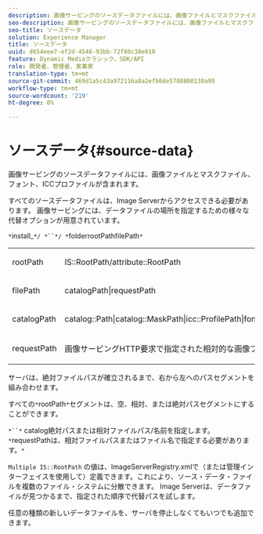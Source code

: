 ```yaml
---
description: 画像サービングのソースデータファイルには、画像ファイルとマスクファイル、フォント、ICCプロファイルが含まれます。
seo-description: 画像サービングのソースデータファイルには、画像ファイルとマスクファイル、フォント、ICCプロファイルが含まれます。
seo-title: ソースデータ
solution: Experience Manager
title: ソースデータ
uuid: d654eee7-ef2d-4546-93bb-72f80c38e018
feature: Dynamic Mediaクラシック，SDK/API
role: 開発者、管理者、実業家
translation-type: tm+mt
source-git-commit: 469d1a5c43a972116a8a2efb0de5708800130a99
workflow-type: tm+mt
source-wordcount: '219'
ht-degree: 0%

---
```



# ソースデータ{#source-data}

画像サービングのソースデータファイルには、画像ファイルとマスクファイル、フォント、ICCプロファイルが含まれます。

すべてのソースデータファイルは、Image Serverからアクセスできる必要があります。 画像サービングには、データファイルの場所を指定するための様々な代替オプションが用意されています。

`*`install_`*/ *``*/ *`folderrootPathfilePath`*`

<table id="simpletable_26686444C7EF46D6BC4C0490C8010BF9"> 
 <tr class="strow"> 
  <td class="stentry"> <p><span class="codeph"> <span class="varname"> rootPath</span></span> </p></td> 
  <td class="stentry"> <p><span class="codeph"> IS::RootPath/attribute::RootPath</span> </p></td> 
 </tr> 
 <tr class="strow"> 
  <td class="stentry"> <p><span class="codeph"> <span class="varname"> filePath  </span></span> </p></td> 
  <td class="stentry"> <p><span class="codeph"> catalogPath|requestPath</span> </p></td> 
 </tr> 
 <tr class="strow"> 
  <td class="stentry"> <p><span class="codeph"> <span class="varname"> catalogPath</span></span> </p></td> 
  <td class="stentry"> <p><span class="codeph"> catalog::Path|catalog::MaskPath|icc::ProfilePath|font::FontPath|font::MetricsPath</span> </p></td> 
 </tr> 
 <tr class="strow"> 
  <td class="stentry"> <p><span class="codeph"> <span class="varname"> requestPath</span></span> </p></td> 
  <td class="stentry"> <p><span class="codeph"> 画像サービングHTTP要求で指定された相対的な画像ファイルのパスと名前</span> </p></td> 
 </tr> 
</table>

サーバは、絶対ファイルパスが確立されるまで、右から左へのパスセグメントを組み合わせます。

すべての`*`rootPath`*`セグメントは、空、相対、または絶対パスセグメントにすることができます。

`*``*` catalog絶対パスまたは相対ファイルパス/名前を指定します。`*`requestPathは、相対ファイルパスまたはファイル名で指定する必要があります。`*` 

`Multiple IS::RootPath` の値は、ImageServerRegistry.xmlで（または管理インターフェイスを使用して）定義できます。これにより、ソース・データ・ファイルを複数のファイル・システムに分散できます。 Image Serverは、データファイルが見つかるまで、指定された順序で代替パスを試します。

任意の種類の新しいデータファイルを、サーバを停止しなくてもいつでも追加できます。
